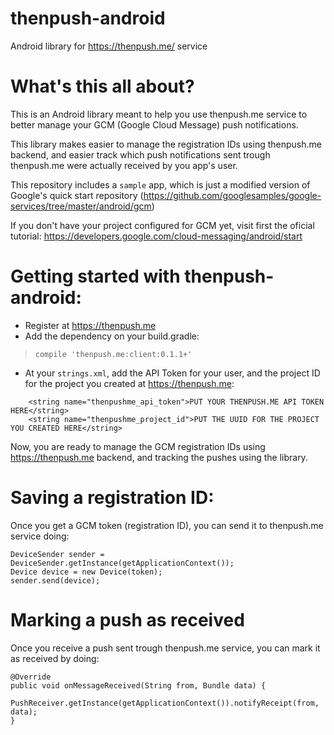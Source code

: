 # thenpush-android
Android library for https://thenpush.me/ service

# What's this all about?

This is an Android library meant to help you use thenpush.me service to better manage your GCM (Google Cloud Message) push notifications.

This library makes easier to manage the registration IDs using thenpush.me backend, and easier track which push notifications sent trough thenpush.me were actually received by you app's user.

This repository includes a `sample` app, which is just a modified version of Google's quick start repository (https://github.com/googlesamples/google-services/tree/master/android/gcm)

If you don't have your project configured for GCM yet, visit first the oficial tutorial: https://developers.google.com/cloud-messaging/android/start

# Getting started with thenpush-android:

- Register at https://thenpush.me
- Add the dependency on your build.gradle:
> `compile 'thenpush.me:client:0.1.1+'`
- At your `strings.xml`, add the API Token for your user, and the project ID for the project you created at https://thenpush.me:

```
    <string name="thenpushme_api_token">PUT YOUR THENPUSH.ME API TOKEN HERE</string>
    <string name="thenpushme_project_id">PUT THE UUID FOR THE PROJECT YOU CREATED HERE</string>
```

Now, you are ready to manage the GCM registration IDs using https://thenpush.me backend, and tracking the pushes using the library.

# Saving a registration ID:

Once you get a GCM token (registration ID), you can send it to thenpush.me service doing:

```
DeviceSender sender = DeviceSender.getInstance(getApplicationContext());
Device device = new Device(token);
sender.send(device);
```

# Marking a push as received

Once you receive a push sent trough thenpush.me service, you can mark it as received by doing:

```
@Override
public void onMessageReceived(String from, Bundle data) {
  PushReceiver.getInstance(getApplicationContext()).notifyReceipt(from, data);
}
```
